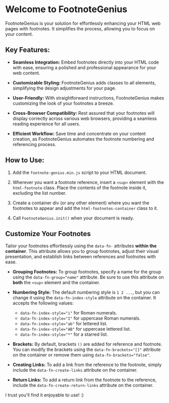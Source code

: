 # Welcome to FootnoteGenius

FootnoteGenius is your solution for effortlessly enhancing your HTML web pages with footnotes. It simplifies the process, allowing you to focus on your content.

## Key Features:

- **Seamless Integration:** Embed footnotes directly into your HTML code with ease, ensuring a polished and professional appearance for your web content.

- **Customizable Styling:** FootnoteGenius adds classes to all elements, simplifying the design adjustments for your page.

- **User-Friendly:** With straightforward instructions, FootnoteGenius makes customizing the look of your footnotes a breeze.

- **Cross-Browser Compatibility:** Rest assured that your footnotes will display correctly across various web browsers, providing a seamless reading experience for all users.

- **Efficient Workflow:** Save time and concentrate on your content creation, as FootnoteGenius automates the footnote numbering and referencing process.

## How to Use:

1. Add the `footnote-genius.min.js` script to your HTML document.

2. Wherever you want a footnote reference, insert a `<sup>` element with the `html-footnote` class. Place the contents of the footnote inside it, excluding the list number.

3. Create a container div (or any other element) where you want the footnotes to appear and add the `html-footnotes-container` class to it.

4. Call `FootnoteGenius.init()` when your document is ready.

## Customize Your Footnotes

Tailor your footnotes effortlessly using the `data-fn-` attributes **within the container**. This attribute allows you to group footnotes, adjust their visual presentation, and establish links between references and footnotes with ease.

- **Grouping Footnotes:** To group footnotes, specify a name for the group using the `data-fn-group="name"` attribute. Be sure to use this attribute on **both** the `<sup>` element and the container.

- **Numbering Style:** The default numbering style is `1 2 ...`, but you can change it using the `data-fn-index-style` attribute on the container. It accepts the following values:
  - `data-fn-index-style="i"` for Roman numerals.
  - `data-fn-index-style="I"` for uppercase Roman numerals.
  - `data-fn-index-style="ab"` for lettered list.
  - `data-fn-index-style="AB"` for uppercase lettered list.
  - `data-fn-index-style="*"` for a starred list.

- **Brackets:** By default, brackets `()` are added for reference and footnote. You can modify the brackets using the `data-fn-brackets="[]"` attribute on the container or remove them using `data-fn-brackets="false"`.

- **Creating Links:** To add a link from the reference to the footnote, simply include the `data-fn-create-links` attribute on the container.

- **Return Links:** To add a return link from the footnote to the reference, include the `data-fn-create-return-links` attribute on the container.

I trust you'll find it enjoyable to use! :)

